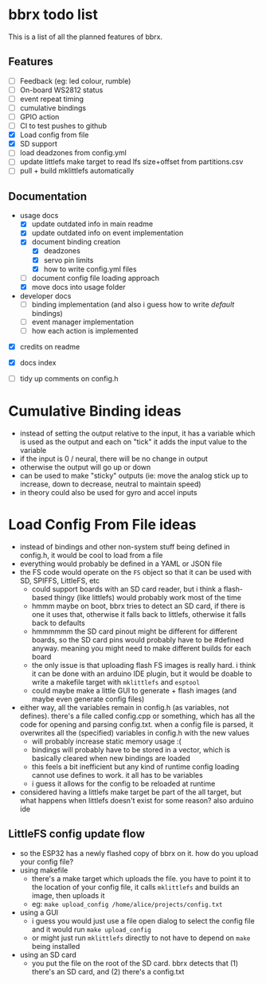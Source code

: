 # bbrx todo list
This is a list of all the planned features of bbrx.

## Features
- [ ] Feedback (eg: led colour, rumble)
- [ ] On-board WS2812 status
- [ ] event repeat timing
- [ ] cumulative bindings
- [ ] GPIO action
- [ ] CI to test pushes to github
- [x] Load config from file
- [x] SD support
- [ ] load deadzones from config.yml
- [ ] update littlefs make target to read lfs size+offset from partitions.csv
- [ ] pull + build mklittlefs automatically

## Documentation
- usage docs
  - [x] update outdated info in main readme
  - [x] update outdated info on event implementation
  - [x] document binding creation
    - [x] deadzones
    - [x] servo pin limits
    - [x] how to write config.yml files 
  - [ ] document config file loading approach
  - [x] move docs into usage folder
- developer docs
  - [ ] binding implementation (and also i guess how to write _default_ bindings)
  - [ ] event manager implementation
  - [ ] how each action is implemented
- [x] credits on readme
- [x] docs index
- [ ] tidy up comments on config.h


# Cumulative Binding ideas
- instead of setting the output relative to the input, it has a variable which is used as the output and each on "tick" it adds the input value to the variable
- if the input is 0 / neural, there will be no change in output
- otherwise the output will go up or down
- can be used to make "sticky" outputs (ie: move the analog stick up to increase, down to decrease, neutral to maintain speed)
- in theory could also be used for gyro and accel inputs

# Load Config From File ideas
- instead of bindings and other non-system stuff being defined in config.h, it would be cool to load from a file
- everything would probably be defined in a YAML or JSON file
- the FS code would operate on the `FS` object so that it can be used with SD, SPIFFS, LittleFS, etc
  - could support boards with an SD card reader, but i think a flash-based thingy (like littlefs) would probably work most of the time
  - hmmm maybe on boot, bbrx tries to detect an SD card, if there is one it uses that, otherwise it falls back to littlefs, otherwise it falls back to defaults
  - hmmmmmm the SD card pinout might be different for different boards, so the SD card pins would probably have to be #defined anyway.  meaning you might need to make different builds for each board
  - the only issue is that uploading flash FS images is really hard.  i think it can be done with an arduino IDE plugin, but it would be doable to write a makefile target with `mklittlefs` and `esptool`
  - could maybe make a little GUI to generate + flash images (and maybe even generate config files)
- either way, all the variables remain in config.h (as variables, not defines).  there's a file called config.cpp or something, which has all the code for opening and parsing config.txt.  when a config file is parsed, it overwrites all the (specified) variables in config.h with the new values
  - will probably increase static memory usage :(
  - bindings will probably have to be stored in a vector, which is basically cleared when new bindings are loaded
  - this feels a bit inefficient but any kind of runtime config loading cannot use defines to work.  it all has to be variables
  - i guess it allows for the config to be reloaded at runtime
- considered having a littlefs make target be part of the all target, but what happens when littlefs doesn't exist for some reason?  also arduino ide


## LittleFS config update flow
- so the ESP32 has a newly flashed copy of bbrx on it.  how do you upload your config file?
- using makefile
  - there's a make target which uploads the file.  you have to point it to the location of your config file, it calls `mklittlefs` and builds an image, then uploads it
  - eg: `make upload_config /home/alice/projects/config.txt`
- using a GUI
  - i guess you would just use a file open dialog to select the config file and it would run `make upload_config`
  - or might just run `mklittlefs` directly to not have to depend on `make` being installed
- using an SD card
  - you put the file on the root of the SD card.  bbrx detects that (1) there's an SD card, and (2) there's a config.txt